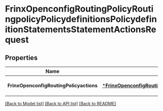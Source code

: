 # FrinxOpenconfigRoutingPolicyRoutingpolicyPolicydefinitionsPolicydefinitionStatementsStatementActionsRequest

## Properties
Name | Type | Description | Notes
------------ | ------------- | ------------- | -------------
**FrinxOpenconfigRoutingPolicyactions** | [***FrinxOpenconfigRoutingPolicyRoutingpolicyPolicydefinitionsPolicydefinitionStatementsStatementActions**](frinx.openconfig.routing.policy.routingpolicy.policydefinitions.policydefinition.statements.statement.Actions.md) |  | [optional] [default to null]

[[Back to Model list]](../README.md#documentation-for-models) [[Back to API list]](../README.md#documentation-for-api-endpoints) [[Back to README]](../README.md)


